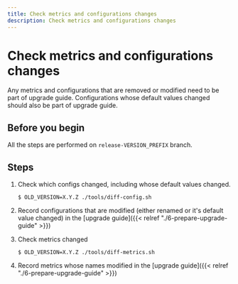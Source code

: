 ```yaml
---
title: Check metrics and configurations changes
description: Check metrics and configurations changes
---
```

# Check metrics and configurations changes

Any metrics and configurations that are removed or modified need to be part of upgrade guide. Configurations whose default values changed should also be part of upgrade guide.

## Before you begin

All the steps are performed on `release-VERSION_PREFIX` branch.

## Steps

1. Check which configs changed, including whose default values changed.
   ```
   $ OLD_VERSION=X.Y.Z ./tools/diff-config.sh
   ```

1. Record configurations that are modified (either renamed or it's default value changed) in the [upgrade guide]({{< relref "./6-prepare-upgrade-guide" >}})

1. Check metrics changed
   ```
   $ OLD_VERSION=X.Y.Z ./tools/diff-metrics.sh
   ```

1. Record metrics whose names modified in the [upgrade guide]({{< relref "./6-prepare-upgrade-guide" >}})
